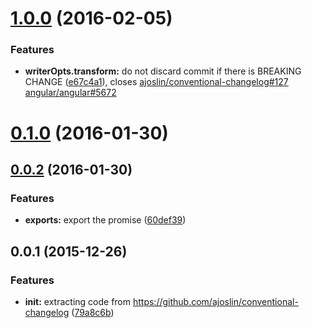 <a name="1.0.0"></a>
# [1.0.0](https://github.com/stevemao/conventional-changelog-angular/compare/v0.1.0...v1.0.0) (2016-02-05)


### Features

* **writerOpts.transform:** do not discard commit if there is BREAKING CHANGE ([e67c4a1](https://github.com/stevemao/conventional-changelog-angular/commit/e67c4a1)), closes [ajoslin/conventional-changelog#127](https://github.com/ajoslin/conventional-changelog/issues/127) [angular/angular#5672](https://github.com/angular/angular/issues/5672)



<a name="0.1.0"></a>
# [0.1.0](https://github.com/stevemao/conventional-changelog-angular/compare/v0.0.2...v0.1.0) (2016-01-30)




<a name="0.0.2"></a>
## [0.0.2](https://github.com/stevemao/conventional-changelog-angular/compare/v0.0.1...v0.0.2) (2016-01-30)


### Features

* **exports:** export the promise ([60def39](https://github.com/stevemao/conventional-changelog-angular/commit/60def39))



<a name="0.0.1"></a>
## 0.0.1 (2015-12-26)


### Features

* **init:** extracting code from https://github.com/ajoslin/conventional-changelog ([79a8c6b](https://github.com/stevemao/conventional-changelog-angular/commit/79a8c6b))
